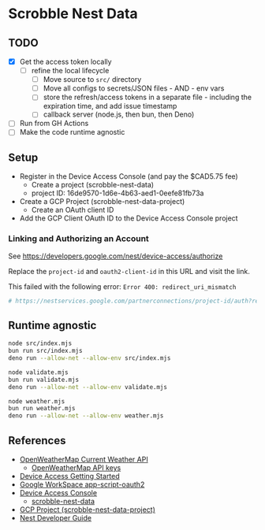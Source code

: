 # Scrobble Nest Data

## TODO

- [x] Get the access token locally
  - [ ] refine the local lifecycle
    - [ ] Move source to `src/` directory
    - [ ] Move all configs to secrets/JSON files - AND - env vars
    - [ ] store the refresh/access tokens in a separate file - including the expiration time, and add issue timestamp
    - [ ] callback server (node.js, then bun, then Deno)
- [ ] Run from GH Actions
- [ ] Make the code runtime agnostic

## Setup

- Register in the Device Access Console (and pay the $CAD5.75 fee)
  - Create a project (scrobble-nest-data)
  - project ID: 16de9570-1d6e-4b63-aed1-0eefe81fb73a
- Create a GCP Project (scrobble-nest-data-project)
  - Create an OAuth client ID
- Add the GCP Client OAuth ID to the Device Access Console project

### Linking and Authorizing an Account

See <https://developers.google.com/nest/device-access/authorize>

Replace the `project-id` and `oauth2-client-id` in this URL and visit the link.

This failed with the following error: `Error 400: redirect_uri_mismatch`

```bash
# https://nestservices.google.com/partnerconnections/project-id/auth?redirect_uri=https://www.google.com&access_type=offline&prompt=consent&client_id=oauth2-client-id&response_type=code&scope=https://www.googleapis.com/auth/sdm.service
```

## Runtime agnostic

```bash
node src/index.mjs
bun run src/index.mjs
deno run --allow-net --allow-env src/index.mjs

node validate.mjs
bun run validate.mjs
deno run --allow-net --allow-env validate.mjs

node weather.mjs
bun run weather.mjs
deno run --allow-net --allow-env weather.mjs
```

## References

- [OpenWeatherMap Current Weather API](https://openweathermap.org/current)
  - [OpenWeatherMap API keys](https://home.openweathermap.org/api_keys)
- [Device Access Getting Started](https://developers.google.com/nest/device-access/get-started)
- [Google WorkSpace app-script-oauth2](https://github.com/googleworkspace/apps-script-oauth2)
- [Device Access Console](https://console.nest.google.com/device-access/project-list)
  - [scrobble-nest-data](https://console.nest.google.com/device-access/project/16de9570-1d6e-4b63-aed1-0eefe81fb73a/information)
- [GCP Project (scrobble-nest-data-project)](https://console.cloud.google.com/apis/credentials?project=scrobble-nest-data-project)
- [Nest Developer Guide](https://developers.google.com/nest/device-access/api/thermostat)
